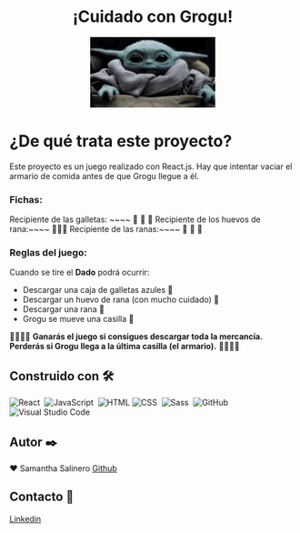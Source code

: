 <h1 align="center">¡Cuidado con Grogu!</h1>

<p align="center"><img  src="./src/images/gif.gif" alt="gif" /></p>

# ¿De qué trata este proyecto?

Este proyecto es un juego realizado con React.js. Hay que intentar vaciar el armario de comida antes de que Grogu llegue a él.

### Fichas:

Recipiente de las galletas: ~~~~ 🍪 🍪 🍪
Recipiente de los huevos de rana:~~~~ 🥚🥚🥚
Recipiente de las ranas:~~~~ 🐸 🐸 🐸

### Reglas del juego:

Cuando se tire el **Dado** podrá ocurrir:

- Descargar una caja de galletas azules 🍪
- Descargar un huevo de rana (con mucho cuidado) 🥚
- Descargar una rana 🐸
- Grogu se mueve una casilla 👣

:tada::tada::tada::tada:
**Ganarás el juego si consigues descargar toda la mercancía. Perderás si Grogu llega a la última casilla (el armario).**
:tada::tada::tada::tada:

## Construido con 🛠️️

![React](https://img.shields.io/badge/-React-333333?style=flat&logo=react)&nbsp;  ![JavaScript](https://img.shields.io/badge/-JavaScript-333333?style=flat&logo=javascript)&nbsp;
![HTML](https://img.shields.io/badge/-HTML-333333?style=flat&logo=HTML5)&nbsp;![CSS](https://img.shields.io/badge/-CSS-333333?style=flat&logo=CSS3&logoColor=1572B6)&nbsp; 
![Sass](https://img.shields.io/badge/Sass-333333?style=flat&logo=sass&logoColor=pink)&nbsp;
![GitHub](https://img.shields.io/badge/-GitHub-333333?style=flat&logo=github)&nbsp; &nbsp;
![Visual Studio Code](https://img.shields.io/badge/-Visual%20Studio%20Code-333333?style=flat&logo=visual-studio-code&logoColor=007ACC)&nbsp;

## Autor ✒️

:heart: Samantha Salinero [Github](https://github.com/sasalinero)

## Contacto 📱

<a href="https://www.linkedin.com/in/samantha-salinero/" target="about_blank">Linkedin</a>
